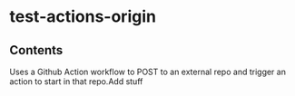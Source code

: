# test-actions-origin

## Contents
Uses a Github Action workflow to POST to an external repo and trigger an action to start in that repo.Add stuff

